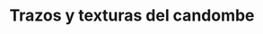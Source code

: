 ---
layout: libro
title: Trazos y texturas del candombe
flipbook: https://www.yumpu.com/xx/embed/view/vT5biYlQMeX1ySuf
permalink: /libros/trazos/
---
